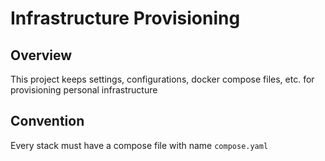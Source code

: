 # Infrastructure Provisioning

## Overview

This project keeps settings, configurations, docker compose files, etc. for
provisioning personal infrastructure

## Convention

Every stack must have a compose file with name `compose.yaml`
